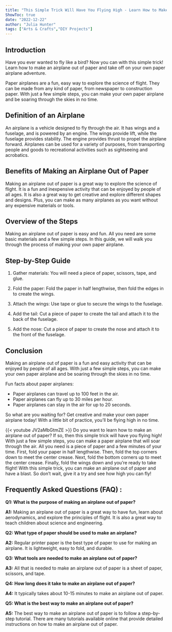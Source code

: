 ```yaml
---
title: "This Simple Trick Will Have You Flying High - Learn How to Make an Airplane Out of Paper!"
ShowToc: true 
date: "2022-12-22"
author: "Julia Hunter" 
tags: ["Arts & Crafts","DIY Projects"]
---
```

## Introduction 

Have you ever wanted to fly like a bird? Now you can with this simple trick! Learn how to make an airplane out of paper and take off on your own paper airplane adventure. 

Paper airplanes are a fun, easy way to explore the science of flight. They can be made from any kind of paper, from newspaper to construction paper. With just a few simple steps, you can make your own paper airplane and be soaring through the skies in no time. 

## Definition of an Airplane

An airplane is a vehicle designed to fly through the air. It has wings and a fuselage, and is powered by an engine. The wings provide lift, while the fuselage provides stability. The engine provides thrust to propel the airplane forward. Airplanes can be used for a variety of purposes, from transporting people and goods to recreational activities such as sightseeing and acrobatics.

## Benefits of Making an Airplane Out of Paper

Making an airplane out of paper is a great way to explore the science of flight. It is a fun and inexpensive activity that can be enjoyed by people of all ages. It is also a great way to get creative and explore different shapes and designs. Plus, you can make as many airplanes as you want without any expensive materials or tools.

## Overview of the Steps

Making an airplane out of paper is easy and fun. All you need are some basic materials and a few simple steps. In this guide, we will walk you through the process of making your own paper airplane. 

## Step-by-Step Guide

1. Gather materials: You will need a piece of paper, scissors, tape, and glue. 

2. Fold the paper: Fold the paper in half lengthwise, then fold the edges in to create the wings. 

3. Attach the wings: Use tape or glue to secure the wings to the fuselage. 

4. Add the tail: Cut a piece of paper to create the tail and attach it to the back of the fuselage. 

5. Add the nose: Cut a piece of paper to create the nose and attach it to the front of the fuselage. 

## Conclusion 

Making an airplane out of paper is a fun and easy activity that can be enjoyed by people of all ages. With just a few simple steps, you can make your own paper airplane and be soaring through the skies in no time. 

Fun facts about paper airplanes: 

- Paper airplanes can travel up to 100 feet in the air. 
- Paper airplanes can fly up to 30 miles per hour. 
- Paper airplanes can stay in the air for up to 20 seconds. 

So what are you waiting for? Get creative and make your own paper airplane today! With a little bit of practice, you’ll be flying high in no time.

{{< youtube JV2aMbGtmZE >}} 
Do you want to learn how to make an airplane out of paper? If so, then this simple trick will have you flying high! With just a few simple steps, you can make a paper airplane that will soar through the air. All you need is a piece of paper and a few minutes of your time. First, fold your paper in half lengthwise. Then, fold the top corners down to meet the center crease. Next, fold the bottom corners up to meet the center crease. Finally, fold the wings down and you’re ready to take flight! With this simple trick, you can make an airplane out of paper and have a blast. So don’t wait, give it a try and see how high you can fly!

## Frequently Asked Questions (FAQ) :
**Q1: What is the purpose of making an airplane out of paper?**

**A1:** Making an airplane out of paper is a great way to have fun, learn about aerodynamics, and explore the principles of flight. It is also a great way to teach children about science and engineering. 

**Q2: What type of paper should be used to make an airplane?**

**A2:** Regular printer paper is the best type of paper to use for making an airplane. It is lightweight, easy to fold, and durable. 

**Q3: What tools are needed to make an airplane out of paper?**

**A3:** All that is needed to make an airplane out of paper is a sheet of paper, scissors, and tape. 

**Q4: How long does it take to make an airplane out of paper?**

**A4:** It typically takes about 10-15 minutes to make an airplane out of paper. 

**Q5: What is the best way to make an airplane out of paper?**

**A5:** The best way to make an airplane out of paper is to follow a step-by-step tutorial. There are many tutorials available online that provide detailed instructions on how to make an airplane out of paper.





